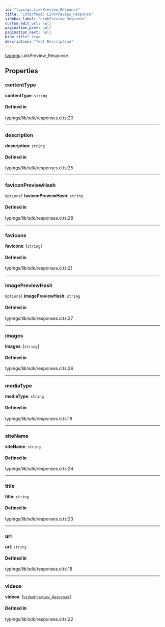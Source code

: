 ```yaml
---
id: "typings.LinkPreview_Response"
title: "Interface: LinkPreview_Response"
sidebar_label: "LinkPreview_Response"
custom_edit_url: null
pagination_prev: null
pagination_next: null
hide_title: true
description: "Test Description"
---
```


[typings](../namespaces/typings.md).LinkPreview_Response

## Properties

### contentType

 **contentType**: `string`

#### Defined in

typings/lib/sdk/responses.d.ts:20

___

### description

 **description**: `string`

#### Defined in

typings/lib/sdk/responses.d.ts:25

___

### faviconPreviewHash

 `Optional` **faviconPreviewHash**: `string`

#### Defined in

typings/lib/sdk/responses.d.ts:28

___

### favicons

 **favicons**: [`string`]

#### Defined in

typings/lib/sdk/responses.d.ts:21

___

### imagePreviewHash

 `Optional` **imagePreviewHash**: `string`

#### Defined in

typings/lib/sdk/responses.d.ts:27

___

### images

 **images**: [`string`]

#### Defined in

typings/lib/sdk/responses.d.ts:26

___

### mediaType

 **mediaType**: `string`

#### Defined in

typings/lib/sdk/responses.d.ts:19

___

### siteName

 **siteName**: `string`

#### Defined in

typings/lib/sdk/responses.d.ts:24

___

### title

 **title**: `string`

#### Defined in

typings/lib/sdk/responses.d.ts:23

___

### url

 **url**: `string`

#### Defined in

typings/lib/sdk/responses.d.ts:18

___

### videos

 **videos**: [[`VideoPreview_Response`](typings.VideoPreview_Response.md)]

#### Defined in

typings/lib/sdk/responses.d.ts:22

